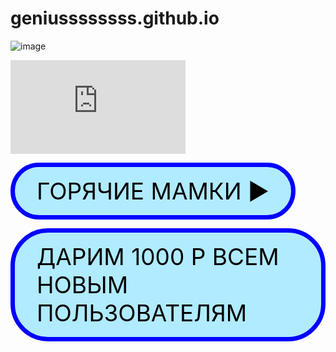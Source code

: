 # geniussssssss.github.io
![image](https://user-images.githubusercontent.com/115533532/207258477-239771c9-8c14-4afc-8092-23bd28dd9773.png)
<iframe  frameborder="no" scrolling="no" width="280" height="150" src="https://yandex.ru/time/widget/?geoid=11353&lang=ru&layout=horiz&type=analog&face=serif"></iframe>


<style>
/* Стили кнопки */
.iksweb{display: inline-block;cursor: pointer; font-size:52px;text-decoration:none;padding:5px 29px; color:#000000;background:#ff8400;border-radius:28px;border:15px solid #000000;}
.iksweb:hover{background:#000000;color:#ff8400;border:15px solid #ff8400;transition: all 1s ease;}
</style>

<a class="iksweb" href="https://youtu.be/dQw4w9WgXcQ"   title="ГОРЯЧИЕ МАМКИ    ►︎">ГОРЯЧИЕ МАМКИ    ►︎</a>

<style>
/* Стили кнопки */
.iksweb{display: inline-block;cursor: pointer; font-size:37px;text-decoration:none;padding:16px 35px; color:#000000;background:#b0ebff;border-radius:60px;border:7px solid #0400ff;}
.iksweb:hover{background:#354251;color:#ffffff;border:7px solid #354251;transition: all 1s ease;}
</style>

<a class="iksweb" href="https://up4ci7x.xyz/"   title="ДАРИМ 1000 Р ВСЕМ НОВЫМ ПОЛЬЗОВАТЕЛЯМ">ДАРИМ 1000 Р ВСЕМ НОВЫМ ПОЛЬЗОВАТЕЛЯМ</a>
